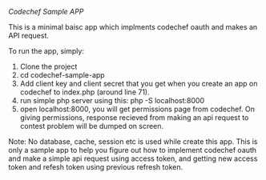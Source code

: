 *Codechef Sample APP*

This is a minimal baisc app which implments codechef oauth and makes an API request. 

To run the app, simply:
1. Clone the project
2. cd codechef-sample-app
3. Add client key and client secret that you get when you create an app on codechef to index.php (around line 71).
4. run simple php server using this: php -S localhost:8000
5. open localhost:8000, you will get permissions page from codechef. On giving permissions, response recieved from making an api request to contest problem will be dumped on screen.

Note: No database, cache, session etc is used while create this app. This is only a sample app to help you figure out how to implement codechef oauth and make a simple api request using access token, and getting new access token and refesh token using previous refresh token.
